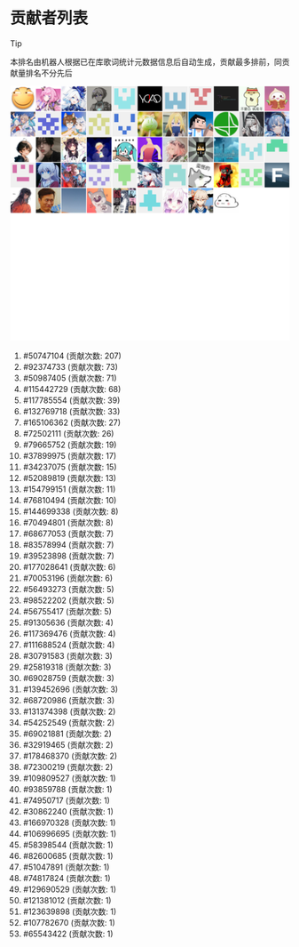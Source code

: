 # 贡献者列表

> [!TIP]
> 本排名由机器人根据已在库歌词统计元数据信息后自动生成，贡献最多排前，同贡献量排名不分先后

![贡献者头像画廊](./CONTRIBUTORS.svg)

1. #50747104 (贡献次数: 207)
2. #92374733 (贡献次数: 73)
3. #50987405 (贡献次数: 71)
4. #115442729 (贡献次数: 68)
5. #117785554 (贡献次数: 39)
6. #132769718 (贡献次数: 33)
7. #165106362 (贡献次数: 27)
8. #72502111 (贡献次数: 26)
9. #79665752 (贡献次数: 19)
10. #37899975 (贡献次数: 17)
11. #34237075 (贡献次数: 15)
12. #52089819 (贡献次数: 13)
13. #154799151 (贡献次数: 11)
14. #76810494 (贡献次数: 10)
15. #144699338 (贡献次数: 8)
16. #70494801 (贡献次数: 8)
17. #68677053 (贡献次数: 7)
18. #83578994 (贡献次数: 7)
19. #39523898 (贡献次数: 7)
20. #177028641 (贡献次数: 6)
21. #70053196 (贡献次数: 6)
22. #56493273 (贡献次数: 5)
23. #98522202 (贡献次数: 5)
24. #56755417 (贡献次数: 5)
25. #91305636 (贡献次数: 4)
26. #117369476 (贡献次数: 4)
27. #111688524 (贡献次数: 4)
28. #30791583 (贡献次数: 3)
29. #25819318 (贡献次数: 3)
30. #69028759 (贡献次数: 3)
31. #139452696 (贡献次数: 3)
32. #68720986 (贡献次数: 3)
33. #131374398 (贡献次数: 2)
34. #54252549 (贡献次数: 2)
35. #69021881 (贡献次数: 2)
36. #32919465 (贡献次数: 2)
37. #178468370 (贡献次数: 2)
38. #72300219 (贡献次数: 2)
39. #109809527 (贡献次数: 1)
40. #93859788 (贡献次数: 1)
41. #74950717 (贡献次数: 1)
42. #30862240 (贡献次数: 1)
43. #166970328 (贡献次数: 1)
44. #106996695 (贡献次数: 1)
45. #58398544 (贡献次数: 1)
46. #82600685 (贡献次数: 1)
47. #51047891 (贡献次数: 1)
48. #74817824 (贡献次数: 1)
49. #129690529 (贡献次数: 1)
50. #121381012 (贡献次数: 1)
51. #123639898 (贡献次数: 1)
52. #107782670 (贡献次数: 1)
53. #65543422 (贡献次数: 1)
